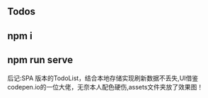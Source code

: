 ##   Todos

## npm i
## npm run serve

后记:SPA 版本的TodoList，结合本地存储实现刷新数据不丢失,UI借鉴codepen.io的一位大佬，无奈本人配色硬伤,assets文件夹放了效果图！

